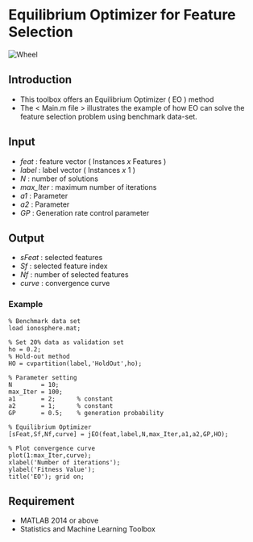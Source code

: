 # Equilibrium Optimizer for Feature Selection

![Wheel](https://www.mathworks.com/matlabcentral/mlc-downloads/downloads/cdfbb2d9-cd8e-40d2-9cfe-8bca8d35643c/88757c26-126c-41dd-a4c7-c3cdc0a504d1/images/1597239329.PNG)

## Introduction
* This toolbox offers an Equilibrium Optimizer ( EO ) method 
* The < Main.m file > illustrates the example of how EO can solve the feature selection problem using benchmark data-set.

## Input
* *feat*     : feature vector ( Instances *x* Features )
* *label*    : label vector ( Instances *x* 1 )
* *N*        : number of solutions
* *max_Iter* : maximum number of iterations
* *a1*       : Parameter 
* *a2*       : Parameter 
* *GP*       : Generation rate control parameter 


## Output
* *sFeat*    : selected features
* *Sf*       : selected feature index
* *Nf*       : number of selected features
* *curve*    : convergence curve


### Example
```code
% Benchmark data set 
load ionosphere.mat; 

% Set 20% data as validation set
ho = 0.2; 
% Hold-out method
HO = cvpartition(label,'HoldOut',ho);

% Parameter setting
N        = 10; 
max_Iter = 100;
a1       = 2;      % constant
a2       = 1;      % constant
GP       = 0.5;    % generation probability 

% Equilibrium Optimizer
[sFeat,Sf,Nf,curve] = jEO(feat,label,N,max_Iter,a1,a2,GP,HO);

% Plot convergence curve
plot(1:max_Iter,curve);
xlabel('Number of iterations');
ylabel('Fitness Value');
title('EO'); grid on;
```


## Requirement
* MATLAB 2014 or above
* Statistics and Machine Learning Toolbox


